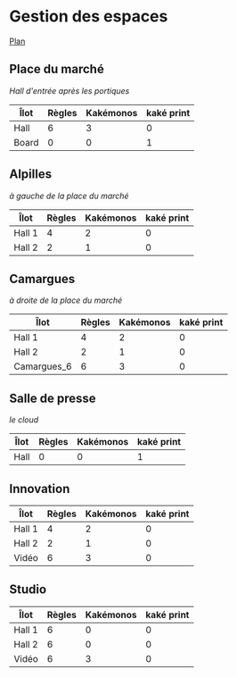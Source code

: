 # Gestion des espaces

[Plan](https://raw.githubusercontent.com/atmtp16/contributions/master/media/plan.jpeg)

## Place du marché
*Hall d'entrée après les portiques*

Îlot | Règles | Kakémonos | kaké print
---- | ------ | --------- | ----------
Hall | 6 | 3 | 0
Board | 0 | 0 | 1

## Alpilles
*à gauche de la place du marché*

Îlot | Règles | Kakémonos | kaké print
---- | ------ | --------- | ----------
Hall 1 | 4 | 2 | 0
Hall 2 | 2 | 1 | 0

## Camargues
*à droite de la place du marché*

Îlot | Règles | Kakémonos | kaké print
---- | ------ | --------- | ----------
Hall 1 | 4 | 2 | 0
Hall 2 | 2 | 1 | 0
Camargues_6 | 6 | 3 | 0

## Salle de presse
*le cloud*

Îlot | Règles | Kakémonos | kaké print
---- | ------ | --------- | ----------
Hall | 0 | 0 | 1

## Innovation
Îlot | Règles | Kakémonos | kaké print
---- | ------ | --------- | ----------
Hall 1 | 4 | 2 | 0
Hall 2 | 2 | 1 | 0
Vidéo | 6 | 3 | 0

## Studio
Îlot | Règles | Kakémonos | kaké print
---- | ------ | --------- | ----------
Hall 1 | 6 | 0 | 0
Hall 2 | 6 | 0 | 0
Vidéo | 6 | 3 | 0
